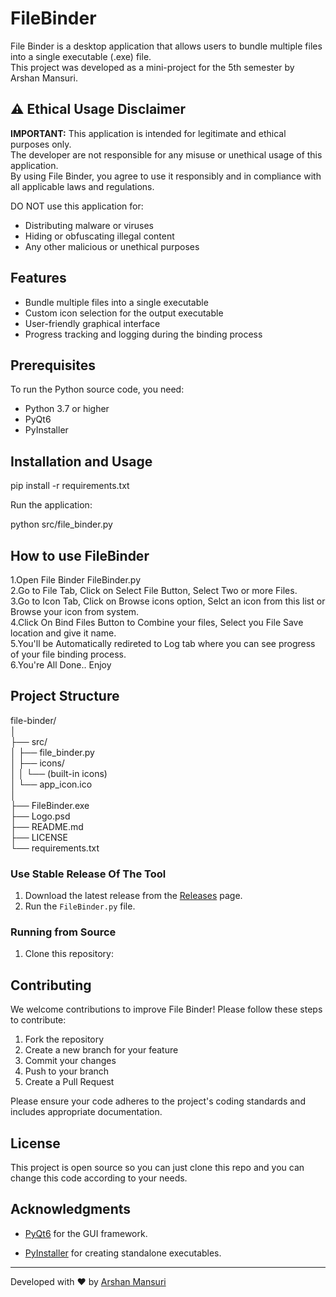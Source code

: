# FileBinder

File Binder is a desktop application that allows users to bundle multiple files into a single executable (.exe) file. <br>
This project was developed as a mini-project for the 5th semester by Arshan Mansuri.

## ⚠️ Ethical Usage Disclaimer

**IMPORTANT:** This application is intended for legitimate and ethical purposes only.<br> 
The developer are not responsible for any misuse or unethical usage of this application. <br>
By using File Binder, you agree to use it responsibly and in compliance with all applicable laws and regulations.<br>

DO NOT use this application for:
- Distributing malware or viruses
- Hiding or obfuscating illegal content
- Any other malicious or unethical purposes

## Features

- Bundle multiple files into a single executable
- Custom icon selection for the output executable
- User-friendly graphical interface
- Progress tracking and logging during the binding process

## Prerequisites

To run the Python source code, you need:

- Python 3.7 or higher
- PyQt6
- PyInstaller

## Installation and Usage
pip install -r requirements.txt

Run the application:

python src/file_binder.py


## How to use FileBinder

1.Open File Binder FileBinder.py<br>
2.Go to File Tab, Click on Select File Button, Select Two or more Files.<br>
3.Go to Icon Tab, Click on Browse icons option, Selct an icon from this list or Browse your icon from system.<br>
4.Click On Bind Files Button to Combine your files, Select you File Save location and give it name.<br>
5.You'll be Automatically redireted to Log tab where you can see progress of your file binding process.<br>
6.You're All Done.. Enjoy<br>

## Project Structure

file-binder/<br>
│<br>
├── src/<br>
│   ├── file_binder.py<br>
│   ├── icons/<br>
│   │   └── (built-in icons)<br>
│   └── app_icon.ico<br>
│<br>
├── FileBinder.exe<br>
├── Logo.psd<br>
├── README.md<br>
├── LICENSE<br>
└── requirements.txt


### Use Stable Release Of The Tool

1. Download the latest release from the [Releases](https://github.com/ARSN72/FileBinder) page.
2. Run the `FileBinder.py` file.

### Running from Source

1. Clone this repository:



## Contributing

We welcome contributions to improve File Binder! Please follow these steps to contribute:

1. Fork the repository
2. Create a new branch for your feature
3. Commit your changes
4. Push to your branch
5. Create a Pull Request

Please ensure your code adheres to the project's coding standards and includes appropriate documentation.

## License

This project is open source so you can just clone this repo and you can change this code according to your needs.

## Acknowledgments

- [PyQt6](https://www.riverbankcomputing.com/software/pyqt/) for the GUI framework.

- [PyInstaller](https://www.pyinstaller.org/) for creating standalone executables.

---

Developed with ❤️ by 
[Arshan Mansuri](https://arsn72.github.io/INTRO/)
